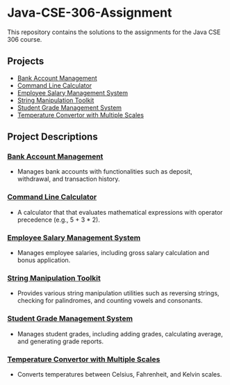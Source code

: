 # Java-CSE-306-Assignment

This repository contains the solutions to the assignments for the Java CSE 306 course.

## Projects

- [Bank Account Management](./src/Bank-Account-Management)
- [Command Line Calculator](./src/Command-Line-Calculator)
- [Employee Salary Management System](./src/Employee-Salary-Management-System)
- [String Manipulation Toolkit](./src/String-Manipulation-Toolkit)
- [Student Grade Management System](./src/Student-Grade-Management-System)
- [Temperature Convertor with Multiple Scales](./src/Temperature-Convertor-with-Multiple-Scales)

## Project Descriptions

### [Bank Account Management](./src/Bank-Account-Management)
- Manages bank accounts with functionalities such as deposit, withdrawal, and transaction history.

### [Command Line Calculator](./src/Command-Line-Calculator)
- A calculator that that evaluates mathematical expressions with operator precedence (e.g., 5 + 3 * 2).

### [Employee Salary Management System](./src/Employee-Salary-Management-System)
- Manages employee salaries, including gross salary calculation and bonus application.

### [String Manipulation Toolkit](./src/String-Manipulation-Toolkit)
- Provides various string manipulation utilities such as reversing strings, checking for palindromes, and counting vowels and consonants.

### [Student Grade Management System](./src/Student-Grade-Management-System)
- Manages student grades, including adding grades, calculating average, and generating grade reports.

### [Temperature Convertor with Multiple Scales](./src/Temperature-Convertor-with-Multiple-Scales)
- Converts temperatures between Celsius, Fahrenheit, and Kelvin scales.